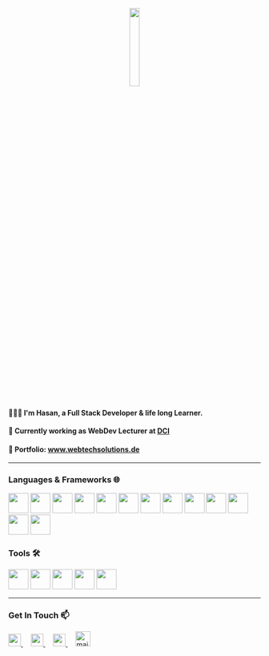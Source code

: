 <p align="center">
  <img src="https://i.pinimg.com/originals/09/3f/18/093f1861fc92b3a0ba497ece177b27e6.gif" width="20%">
</p>

#### 👨🏼‍💻   I'm Hasan, a Full Stack Developer & life long Learner.

#### 💼   Currently working as WebDev Lecturer at <a href="https://digitalcareerinstitute.org/" target="_blank"><b>DCI</b></a>

#### 📝   Portfolio: <a href="www.webtechsolutions.de" target="_blank" >www.webtechsolutions.de</a>

---

### Languages & Frameworks 🌐

<a href="#" ><img src="https://img.icons8.com/color/48/000000/html-5.png" width="40px" /></a>
<a href="#" ><img src="https://img.icons8.com/color/48/000000/css3.png" width="40px" /></a>
<a href="#" ><img src="https://img.icons8.com/color/48/000000/bootstrap.png" width="40px" /></a>
<a href="#" ><img src="https://img.icons8.com/color/48/000000/sass.png" width="40px" /></a>
<a href="#" ><img src="https://img.icons8.com/color/48/000000/javascript.png" width="40px" /></a>
<a href="#" ><img src="https://img.icons8.com/color/48/000000/typescript.png" width="40px" /></a>
<a href="#" ><img src="https://img.icons8.com/color/48/000000/react-native.png" width="40px" /></a>
<a href="#" ><img src="https://img.icons8.com/color/48/000000/redux.png" width="40px" /></a>
<a href="#" ><img src="https://img.icons8.com/color/48/000000/nodejs.png" width="40px" /></a>
<a href="#" ><img src="https://img.icons8.com/color/48/000000/express.png" width="40px" /></a>
<a href="#" ><img src="https://img.icons8.com/color/48/000000/mongodb.png" width="40px" /></a>
<a href="#" ><img src="https://img.icons8.com/color/48/000000/graphql.png" width="40px" /></a>
<a href="#" ><img src="https://img.icons8.com/color/48/000000/markdown.png" width="40px" /></a>

### Tools 🛠️
<a href="#" ><img src="https://img.icons8.com/color/48/000000/git.png" width="40px" /></a>
<a href="#" ><img src="https://img.icons8.com/color/48/000000/github--v1.png" width="40px" /></a>
<a href="#" ><img src="https://img.icons8.com/color/48/000000/visual-studio.png" width="40px" /></a>
<a href="#" ><img src="https://img.icons8.com/color/48/000000/npm.png" width="40px" /></a>
<a href="#" ><img src="https://img.icons8.com/color/48/000000/jira.png" width="40px" /></a>

--- 

### Get In Touch 📫 
<a href="https://www.linkedin.com/in/hasan-akkas/" target="_blank"><img src="https://www.vectorlogo.zone/logos/linkedin/linkedin-icon.svg" width="25px" > </a> &nbsp; &nbsp;
<a href="https://www.xing.com/profile/Hasan_Akkas6/cv" target="_blank"><img src="https://www.vectorlogo.zone/logos/xing/xing-icon.svg" width="25px" > </a> &nbsp; &nbsp;
<a href="https://medium.com/@hasan.akkas123" target="_blank"><img src="https://www.vectorlogo.zone/logos/medium/medium-icon.svg" width="25px" > </a> &nbsp; &nbsp;
<a href="mailto:hasan.akkas@web.de"><img src="https://www.vectorlogo.zone/logos/gmail/gmail-icon.svg" width="30px" alt="mail"></a> &nbsp; &nbsp;





